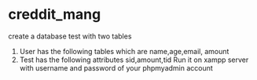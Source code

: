 # creddit_mang

create a database test with two tables 
1) User has the following tables which are name,age,email, amount
2) Test has the following attributes sid,amount,tid 
Run it on xampp server with username and password of your phpmyadmin account
